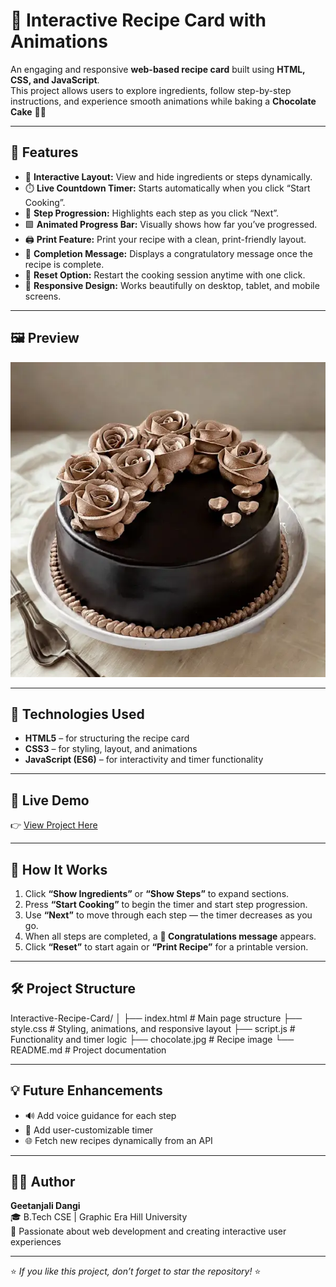 # 🍰 Interactive Recipe Card with Animations

An engaging and responsive **web-based recipe card** built using **HTML, CSS, and JavaScript**.  
This project allows users to explore ingredients, follow step-by-step instructions, and experience smooth animations while baking a **Chocolate Cake** 🧑‍🍳

---

## 🌟 Features

- 🧠 **Interactive Layout:** View and hide ingredients or steps dynamically.
- ⏱️ **Live Countdown Timer:** Starts automatically when you click “Start Cooking”.
- 🎯 **Step Progression:** Highlights each step as you click “Next”.
- 🟩 **Animated Progress Bar:** Visually shows how far you’ve progressed.
- 🖨️ **Print Feature:** Print your recipe with a clean, print-friendly layout.
- 🎉 **Completion Message:** Displays a congratulatory message once the recipe is complete.
- 🔁 **Reset Option:** Restart the cooking session anytime with one click.
- 📱 **Responsive Design:** Works beautifully on desktop, tablet, and mobile screens.

---

## 🖼️ Preview

![Chocolate Cake](chocolate.webp)

---

## 🧩 Technologies Used

- **HTML5** – for structuring the recipe card  
- **CSS3** – for styling, layout, and animations  
- **JavaScript (ES6)** – for interactivity and timer functionality  

---

## 🚀 Live Demo

👉 [View Project Here]((https://github.com/geetanjaliVerse/Interactive-Recipe-Card/))  

---

## 🧠 How It Works

1. Click **“Show Ingredients”** or **“Show Steps”** to expand sections.
2. Press **“Start Cooking”** to begin the timer and start step progression.
3. Use **“Next”** to move through each step — the timer decreases as you go.
4. When all steps are completed, a **🎉 Congratulations message** appears.
5. Click **“Reset”** to start again or **“Print Recipe”** for a printable version.

---

## 🛠️ Project Structure
Interactive-Recipe-Card/
│
├── index.html # Main page structure
├── style.css # Styling, animations, and responsive layout
├── script.js # Functionality and timer logic
├── chocolate.jpg # Recipe image
└── README.md # Project documentation


---

## 💡 Future Enhancements

- 🔊 Add voice guidance for each step  
- 📅 Add user-customizable timer  
- 🌐 Fetch new recipes dynamically from an API  

---

## 👩‍💻 Author

**Geetanjali Dangi**  
🎓 B.Tech CSE | Graphic Era Hill University  
💬 Passionate about web development and creating interactive user experiences  

---

⭐ *If you like this project, don’t forget to star the repository!* ⭐
